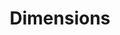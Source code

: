 ---
bigquery: https://console.cloud.google.com/bigquery?p=covid-19-dimensions-ai&page=table&d=data&t=publications
contributors: Digital Science, https://www.digital-science.com/
cost: Free for personal, non-commercial use.
description: Dimensions contains more than 100 million publications, ranging from
  articles published in scholarly journals, books and book chapters, to preprints
  and conference proceedings. All publications are contextualized with linked data
  sets, funding, publications, patents, clinical trials, and policy documents. You
  can also view associated categories, funders, institutions, and researcher profiles.
documentation: https://docs.dimensions.ai/bigquery/index.html
last_edit: Mon, 04 Apr 2022 19:04:00 GMT
location: https://www.dimensions.ai/products/free/
maintained_by: Digital Science, https://www.digital-science.com/
schema_fields: '[''funder_org_cities'', ''reference_ids'', ''eisbn'', ''start_year'',
  ''funding_aud'', ''subtitles'', ''mesh_terms'', ''funding_gbp'', ''open_access_categories'',
  ''patent_ids'', ''funding_currency'', ''category_for'', ''created_date'', ''organisation_details'',
  ''category_sdg'', ''research_org_cities'', ''date_imported_gbq'', ''established'',
  ''date_inserted'', ''acronym'', ''assignee_countries'', ''family_id'', ''current_assignee_orgs'',
  ''category_icrp_cso'', ''source_id'', ''original_abstract'', ''filing_date'', ''isbn'',
  ''researcher_ids'', ''research_org_state_codes'', ''funding_cny'', ''proceedings_title'',
  ''original_assignee'', ''funding_eur'', ''license'', ''kind'', ''types'', ''citations_count'',
  ''brief_title'', ''concepts'', ''pmcid'', ''interventions'', ''publication_ids'',
  ''investigators'', ''category_rcdc'', ''current_assignee_countries'', ''linkout'',
  ''altmetrics'', ''funder_org_countries'', ''resulting_publication_doi'', ''id'',
  ''jurisdiction'', ''grant_number'', ''links'', ''cpc'', ''acknowledgements'', ''journal_lists'',
  ''pmid'', ''ipcr'', ''journal'', ''date_normal'', ''family_members_ids'', ''language'',
  ''research_orgs'', ''associated_publication_doi'', ''relationships'', ''description'',
  ''year'', ''funder_org'', ''category_hrcs_rac'', ''acronyms'', ''start_date'', ''name'',
  ''external_ids'', ''filing_year'', ''associated_publication_arxiv_id'', ''authors'',
  ''repository_url'', ''funder_org_acronyms'', ''doi'', ''publication_date'', ''inventor_names'',
  ''parent_id'', ''labels'', ''current_assignee'', ''category_hra'', ''research_org_countries'',
  ''resulting_publication_ids'', ''expiration_year'', ''aliases'', ''granted_date'',
  ''filing_status'', ''funding_details'', ''embargo_date'', ''family_count'', ''metrics'',
  ''email_address'', ''expiration_date'', ''funding_chf'', ''conference'', ''associated_grant_ids'',
  ''citations'', ''wikipedia_url'', ''associated_publication_pmid'', ''legal_status'',
  ''funding_nzd'', ''clinical_trial_ids'', ''title'', ''priority_date'', ''associated_publication_id'',
  ''repository_id'', ''editors'', ''category_hrcs_hc'', ''categories'', ''end_year'',
  ''priority_year'', ''citation_string'', ''legal_events'', ''original_assignee_countries'',
  ''publisher'', ''date_modified'', ''funder_countries'', ''address'', ''issue'',
  ''registry'', ''book_series_title'', ''book_title'', ''mesh_headings'', ''status'',
  ''active_years'', ''pages'', ''category_bra'', ''funding_jpy'', ''category_icrp_ct'',
  ''date'', ''publication_year'', ''application_number'', ''funding_cad'', ''foa_number'',
  ''assignee_orgs'', ''date_online'', ''funder_orgs'', ''granted_year'', ''cited_by_ids'',
  ''open_access_categories_v2'', ''repository_name'', ''phase'', ''original_assignee_orgs'',
  ''supporting_grant_ids'', ''abstract'', ''gender'', ''funding_usd'', ''research_org_city_names'',
  ''conditions'', ''funding_amount'', ''research_org_state_names'', ''end_date'',
  ''category_uoa'', ''research_org_country_names'', ''type'', ''date_print'', ''arxiv_id'',
  ''original_title'', ''volume'', ''funder_org_state_codes'']'
shortname: dimensions
tags:
- scholarly literature
- patents
- funding
- clinical trials
- academic profiles
terms_of_use: 'Use of both the Dimensions COVID-19 dataset and full Dimensions dataset
  are subject to the Dimensions Terms of use: https://www.dimensions.ai/policies-terms-legal '
title: Dimensions
uuid: dcff88bd-fe6b-4fdb-8159-809bf9d7bc1c
---